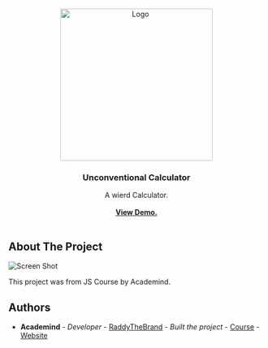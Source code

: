 <br/>
<p align="center">
  <a href="https://github.com//">
    <img src="https://upload.wikimedia.org/wikipedia/commons/thumb/6/6a/JavaScript-logo.png/768px-JavaScript-logo.png" alt="Logo" width="300" >
  </a>

  <h3 align="center">Unconventional Calculator</h3>

  <p align="center">
    A wierd Calculator.
    <br/>
    <br/>
    <a href="https://unconventional-calculator-mb.netlify.app"><strong>View Demo.</strong></a>
    <br/>
    <br/>
  </p>
</p>



## About The Project

![Screen Shot](https://i.ibb.co/c39TXN5/Captur-de-ecran-din-2024-02-23-la-20-43-14.png)

This project was from JS Course by Academind.


## Authors

* **Academind** - *Developer* - [RaddyTheBrand](https://github.com/academind) - *Built the project* - [Course](https://www.udemy.com/course/javascript-the-complete-guide-2020-beginner-advanced/?couponCode=KEEPLEARNING) - [Website](https://academind.com)

